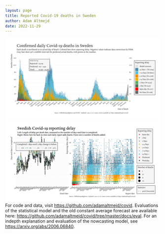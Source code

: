 ```yaml
---
layout: page
title: Reported Covid-19 deaths in Sweden
author: Adam Altmejd
date: 2022-11-29
---
```


![Graph of Swedish Covid-19 deaths with reporting delay.](deaths_lag_sweden_2022-11-29.png "Swedish Covid-19 deaths.")
![Graph of Swedish Covid-19 reporting delay in daily deaths.](lag_trend_sweden_2022-11-29.png "Trend in Swedish Covid-19 mortality reporting delay.")
For code and data, visit <https://github.com/adamaltmejd/covid>.
Evaluations of the statistical model and the old constant average forecast are available here: <https://github.com/adamaltmejd/covid/tree/master/docs/eval>.
For an indepth explanation and evaluation of the nowcasting model, see <https://arxiv.org/abs/2006.06840>.
